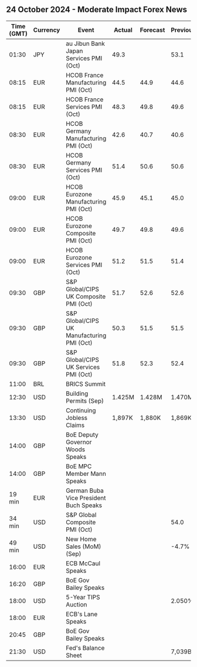 ## 24 October 2024 - Moderate Impact Forex News

| Time (GMT) | Currency | Event | Actual | Forecast | Previous |
|------|----------|-------|--------|----------|----------|
| 01:30 | JPY | au Jibun Bank Japan Services PMI (Oct) | 49.3 |  | 53.1 |
| 08:15 | EUR | HCOB France Manufacturing PMI (Oct) | 44.5 | 44.9 | 44.6 |
| 08:15 | EUR | HCOB France Services PMI (Oct) | 48.3 | 49.8 | 49.6 |
| 08:30 | EUR | HCOB Germany Manufacturing PMI (Oct) | 42.6 | 40.7 | 40.6 |
| 08:30 | EUR | HCOB Germany Services PMI (Oct) | 51.4 | 50.6 | 50.6 |
| 09:00 | EUR | HCOB Eurozone Manufacturing PMI (Oct) | 45.9 | 45.1 | 45.0 |
| 09:00 | EUR | HCOB Eurozone Composite PMI (Oct) | 49.7 | 49.8 | 49.6 |
| 09:00 | EUR | HCOB Eurozone Services PMI (Oct) | 51.2 | 51.5 | 51.4 |
| 09:30 | GBP | S&P Global/CIPS UK Composite PMI (Oct) | 51.7 | 52.6 | 52.6 |
| 09:30 | GBP | S&P Global/CIPS UK Manufacturing PMI (Oct) | 50.3 | 51.5 | 51.5 |
| 09:30 | GBP | S&P Global/CIPS UK Services PMI (Oct) | 51.8 | 52.3 | 52.4 |
| 11:00 | BRL | BRICS Summit |  |  |  |
| 12:30 | USD | Building Permits (Sep) | 1.425M | 1.428M | 1.470M |
| 13:30 | USD | Continuing Jobless Claims | 1,897K | 1,880K | 1,869K |
| 14:00 | GBP | BoE Deputy Governor Woods Speaks |  |  |  |
| 14:00 | GBP | BoE MPC Member Mann Speaks |  |  |  |
| 19 min | EUR | German Buba Vice President Buch Speaks |  |  |  |
| 34 min | USD | S&P Global Composite PMI (Oct) |  |  | 54.0 |
| 49 min | USD | New Home Sales (MoM) (Sep) |  |  | -4.7% |
| 16:00 | EUR | ECB McCaul Speaks |  |  |  |
| 16:20 | GBP | BoE Gov Bailey Speaks |  |  |  |
| 18:00 | USD | 5-Year TIPS Auction |  |  | 2.050% |
| 18:00 | EUR | ECB's Lane Speaks |  |  |  |
| 20:45 | GBP | BoE Gov Bailey Speaks |  |  |  |
| 21:30 | USD | Fed's Balance Sheet |  |  | 7,039B |
